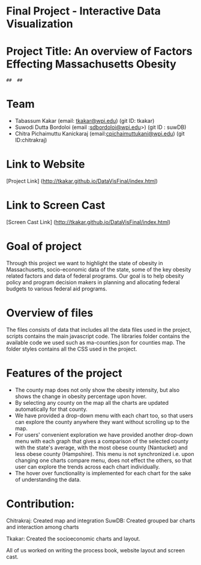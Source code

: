 
# Final Project - Interactive Data Visualization # 


# Project Title: An overview of Factors Effecting Massachusetts Obesity #
    ##  ##

# Team
  * Tabassum Kakar (email: tkakar@wpi.edu)   (git ID: tkakar)
  * Suwodi Dutta Bordoloi (email :sdbordoloi@wpi.edu>)  (git ID : suwDB)
  * Chitra Pichaimuttu Kanickaraj (email:cpichaimuttukani@wpi.edu)  (git ID:chitrakraj)
  
  
# Link to Website
[Project Link] (http://tkakar.github.io/DataVisFinal/index.html)
# Link to Screen Cast
[Screen Cast Link] (http://tkakar.github.io/DataVisFinal/index.html)


# Goal of project
Through this project we want to highlight the state of obesity in Massachusetts, socio-economic data of the state, some of the key obesity related factors and data of federal programs. Our goal is to help obesity policy and program decision makers in planning and allocating federal budgets to various federal aid programs.

# Overview of files
The files consists of data that includes all the data files used in the project, scripts contains the main javascript code. The libraries folder contains the available code we used such as ma-counties.json for counties map. The folder styles contains all the CSS used in the project.

# Features of the project
* The county map does not only show the obesity intensity, but also shows the change in obesity percentage upon hover. 
* By selecting any county on the map all the charts are updated automatically for that county. 
* We have provided a drop-down menu with each chart too, so that users can explore the county anywhere they want without scrolling up to the map. 
* For users' convenient exploration we have provided another drop-down menu with each graph that gives a comparison of the selected county with the state's average, with the most obese county (Nantucket) and less obese county (Hampshire). This menu is not synchronized i.e. upon changing one charts compare menu, does not effect the others, so that user can explore the trends across each chart individually.
* The hover over functionality is implemented for each chart for the sake of understanding the data.

# Contribution:
Chitrakraj: Created map and integration
SuwDB: Created grouped bar charts and interaction among charts

Tkakar: Created the socioeconomic charts and layout.

All of us worked on writing the process book, website layout and screen cast.

